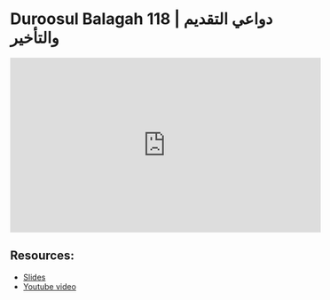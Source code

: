 # Duroosul Balagah 118 | دواعي التقديم والتأخير
                
<iframe width="560" height="315" src="https://www.youtube-nocookie.com/embed/_F-P4Ysple4?start=0" frameborder="0" allow="accelerometer; autoplay; encrypted-media; gyroscope; picture-in-picture" allowfullscreen="allowfullscreen">
</iframe><BR>

## Resources:
- [Slides](https://github.com/arshare/resources_balagha_pdfs)
- [Youtube video](https://www.youtube.com/watch?v=_F-P4Ysple4&list=PLzn0qdi6JpdvvXVuJ7kIusNquSxeyKJvc)

